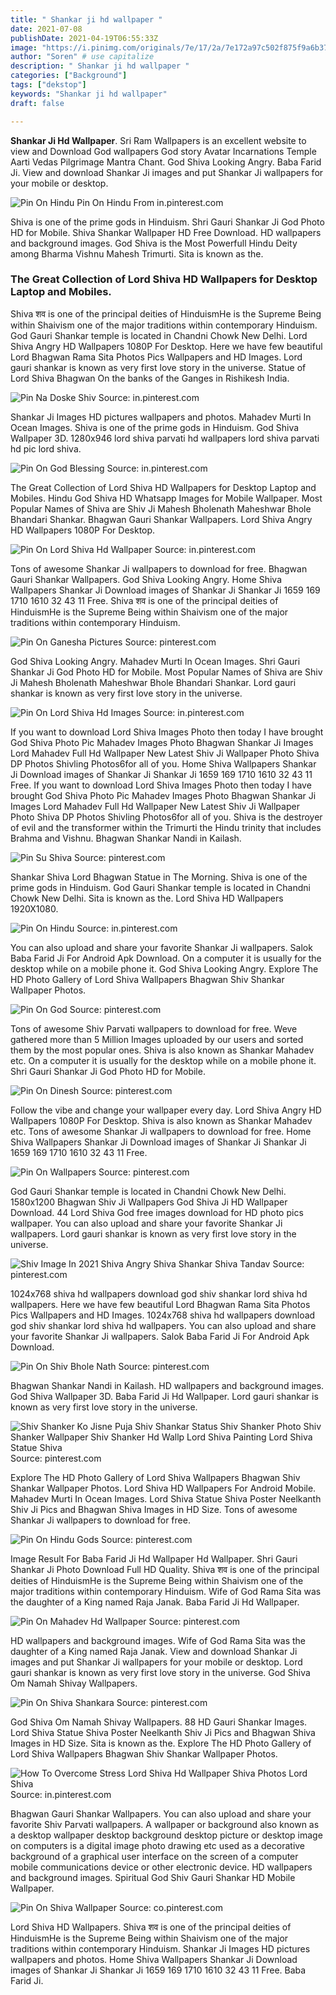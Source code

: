 ```yaml
---
title: " Shankar ji hd wallpaper "
date: 2021-07-08
publishDate: 2021-04-19T06:55:33Z
image: "https://i.pinimg.com/originals/7e/17/2a/7e172a97c502f875f9a6b372538f6db0.jpg"
author: "Soren" # use capitalize
description: " Shankar ji hd wallpaper "
categories: ["Background"]
tags: ["dekstop"]
keywords: "Shankar ji hd wallpaper"
draft: false

---
```



**Shankar Ji Hd Wallpaper**. Sri Ram Wallpapers is an excellent website to view and Download God wallpapers God story Avatar Incarnations Temple Aarti Vedas Pilgrimage Mantra Chant. God Shiva Looking Angry. Baba Farid Ji. View and download Shankar Ji images and put Shankar Ji wallpapers for your mobile or desktop.

![Pin On Hindu](https://i.pinimg.com/564x/d4/f8/ef/d4f8ef949b336fa7b38eeb6230da3e61.jpg "Pin On Hindu")
Pin On Hindu From in.pinterest.com


Shiva is one of the prime gods in Hinduism. Shri Gauri Shankar Ji God Photo HD for Mobile. Shiva Shankar Wallpaper HD Free Download. HD wallpapers and background images. God Shiva is the Most Powerfull Hindu Deity among Bharma Vishnu Mahesh Trimurti. Sita is known as the.

### The Great Collection of Lord Shiva HD Wallpapers for Desktop Laptop and Mobiles.

Shiva शव is one of the principal deities of HinduismHe is the Supreme Being within Shaivism one of the major traditions within contemporary Hinduism. God Gauri Shankar temple is located in Chandni Chowk New Delhi. Lord Shiva Angry HD Wallpapers 1080P For Desktop. Here we have few beautiful Lord Bhagwan Rama Sita Photos Pics Wallpapers and HD Images. Lord gauri shankar is known as very first love story in the universe. Statue of Lord Shiva Bhagwan On the banks of the Ganges in Rishikesh India.


![Pin Na Doske Shiv](https://i.pinimg.com/originals/0a/78/8b/0a788b7274fd9c3f208c6584cce65021.jpg "Pin Na Doske Shiv")
Source: in.pinterest.com

Shankar Ji Images HD pictures wallpapers and photos. Mahadev Murti In Ocean Images. Shiva is one of the prime gods in Hinduism. God Shiva Wallpaper 3D. 1280x946 lord shiva parvati hd wallpapers lord shiva parvati hd pic lord shiva.

![Pin On God Blessing](https://i.pinimg.com/originals/e2/b6/88/e2b6884debf1eac81903d3dca94d5a3d.jpg "Pin On God Blessing")
Source: in.pinterest.com

The Great Collection of Lord Shiva HD Wallpapers for Desktop Laptop and Mobiles. Hindu God Shiva HD Whatsapp Images for Mobile Wallpaper. Most Popular Names of Shiva are Shiv Ji Mahesh Bholenath Maheshwar Bhole Bhandari Shankar. Bhagwan Gauri Shankar Wallpapers. Lord Shiva Angry HD Wallpapers 1080P For Desktop.

![Pin On Lord Shiva Hd Wallpaper](https://i.pinimg.com/736x/12/5a/8b/125a8ba9a144f50f4977383fd7243353.jpg "Pin On Lord Shiva Hd Wallpaper")
Source: in.pinterest.com

Tons of awesome Shankar Ji wallpapers to download for free. Bhagwan Gauri Shankar Wallpapers. God Shiva Looking Angry. Home Shiva Wallpapers Shankar Ji Download images of Shankar Ji Shankar Ji 1659 169 1710 1610 32 43 11 Free. Shiva शव is one of the principal deities of HinduismHe is the Supreme Being within Shaivism one of the major traditions within contemporary Hinduism.

![Pin On Ganesha Pictures](https://i.pinimg.com/originals/1a/73/29/1a7329ded2dcf95bd3ba65a11a6567e0.jpg "Pin On Ganesha Pictures")
Source: pinterest.com

God Shiva Looking Angry. Mahadev Murti In Ocean Images. Shri Gauri Shankar Ji God Photo HD for Mobile. Most Popular Names of Shiva are Shiv Ji Mahesh Bholenath Maheshwar Bhole Bhandari Shankar. Lord gauri shankar is known as very first love story in the universe.

![Pin On Lord Shiva Hd Images](https://i.pinimg.com/originals/95/68/8b/95688b3c14d652057d01689641af7152.jpg "Pin On Lord Shiva Hd Images")
Source: in.pinterest.com

If you want to download Lord Shiva Images Photo then today I have brought God Shiva Photo Pic Mahadev Images Photo Bhagwan Shankar Ji Images Lord Mahadev Full Hd Wallpaper New Latest Shiv Ji Wallpaper Photo Shiva DP Photos Shivling Photos6for all of you. Home Shiva Wallpapers Shankar Ji Download images of Shankar Ji Shankar Ji 1659 169 1710 1610 32 43 11 Free. If you want to download Lord Shiva Images Photo then today I have brought God Shiva Photo Pic Mahadev Images Photo Bhagwan Shankar Ji Images Lord Mahadev Full Hd Wallpaper New Latest Shiv Ji Wallpaper Photo Shiva DP Photos Shivling Photos6for all of you. Shiva is the destroyer of evil and the transformer within the Trimurti the Hindu trinity that includes Brahma and Vishnu. Bhagwan Shankar Nandi in Kailash.

![Pin Su Shiva](https://i.pinimg.com/originals/9d/ea/1c/9dea1ca0484b27caa25289637b278707.jpg "Pin Su Shiva")
Source: pinterest.com

Shankar Shiva Lord Bhagwan Statue in The Morning. Shiva is one of the prime gods in Hinduism. God Gauri Shankar temple is located in Chandni Chowk New Delhi. Sita is known as the. Lord Shiva HD Wallpapers 1920X1080.

![Pin On Hindu](https://i.pinimg.com/564x/d4/f8/ef/d4f8ef949b336fa7b38eeb6230da3e61.jpg "Pin On Hindu")
Source: in.pinterest.com

You can also upload and share your favorite Shankar Ji wallpapers. Salok Baba Farid Ji For Android Apk Download. On a computer it is usually for the desktop while on a mobile phone it. God Shiva Looking Angry. Explore The HD Photo Gallery of Lord Shiva Wallpapers Bhagwan Shiv Shankar Wallpaper Photos.

![Pin On God](https://i.pinimg.com/originals/56/d8/52/56d852d33085869aad6cd3da3617dee4.jpg "Pin On God")
Source: pinterest.com

Tons of awesome Shiv Parvati wallpapers to download for free. Weve gathered more than 5 Million Images uploaded by our users and sorted them by the most popular ones. Shiva is also known as Shankar Mahadev etc. On a computer it is usually for the desktop while on a mobile phone it. Shri Gauri Shankar Ji God Photo HD for Mobile.

![Pin On Dinesh](https://i.pinimg.com/originals/ca/25/11/ca25115836064f4a0c316b1b18b6b2f5.jpg "Pin On Dinesh")
Source: pinterest.com

Follow the vibe and change your wallpaper every day. Lord Shiva Angry HD Wallpapers 1080P For Desktop. Shiva is also known as Shankar Mahadev etc. Tons of awesome Shankar Ji wallpapers to download for free. Home Shiva Wallpapers Shankar Ji Download images of Shankar Ji Shankar Ji 1659 169 1710 1610 32 43 11 Free.

![Pin On Wallpapers](https://i.pinimg.com/originals/03/6f/5a/036f5a1be5364277d06fbbf6cb22ee88.jpg "Pin On Wallpapers")
Source: pinterest.com

God Gauri Shankar temple is located in Chandni Chowk New Delhi. 1580x1200 Bhagwan Shiv Ji Wallpapers God Shiva Ji HD Wallpaper Download. 44 Lord Shiva God free images download for HD photo pics wallpaper. You can also upload and share your favorite Shankar Ji wallpapers. Lord gauri shankar is known as very first love story in the universe.

![Shiv Image In 2021 Shiva Angry Shiva Shankar Shiva Tandav](https://i.pinimg.com/474x/11/26/e4/1126e415c4ef981cbdd7bb790af64f6a.jpg "Shiv Image In 2021 Shiva Angry Shiva Shankar Shiva Tandav")
Source: pinterest.com

1024x768 shiva hd wallpapers download god shiv shankar lord shiva hd wallpapers. Here we have few beautiful Lord Bhagwan Rama Sita Photos Pics Wallpapers and HD Images. 1024x768 shiva hd wallpapers download god shiv shankar lord shiva hd wallpapers. You can also upload and share your favorite Shankar Ji wallpapers. Salok Baba Farid Ji For Android Apk Download.

![Pin On Shiv Bhole Nath](https://i.pinimg.com/originals/e3/32/fa/e332fa969cf3f618c359ea882f4f13f3.jpg "Pin On Shiv Bhole Nath")
Source: pinterest.com

Bhagwan Shankar Nandi in Kailash. HD wallpapers and background images. God Shiva Wallpaper 3D. Baba Farid Ji Hd Wallpaper. Lord gauri shankar is known as very first love story in the universe.

![Shiv Shanker Ko Jisne Puja Shiv Shankar Status Shiv Shanker Photo Shiv Shanker Wallpaper Shiv Shanker Hd Wallp Lord Shiva Painting Lord Shiva Statue Shiva](https://i.pinimg.com/originals/1b/f6/bf/1bf6bfac4714270d9abb4487f842757e.jpg "Shiv Shanker Ko Jisne Puja Shiv Shankar Status Shiv Shanker Photo Shiv Shanker Wallpaper Shiv Shanker Hd Wallp Lord Shiva Painting Lord Shiva Statue Shiva")
Source: pinterest.com

Explore The HD Photo Gallery of Lord Shiva Wallpapers Bhagwan Shiv Shankar Wallpaper Photos. Lord Shiva HD Wallpapers For Android Mobile. Mahadev Murti In Ocean Images. Lord Shiva Statue Shiva Poster Neelkanth Shiv Ji Pics and Bhagwan Shiva Images in HD Size. Tons of awesome Shankar Ji wallpapers to download for free.

![Pin On Hindu Gods](https://i.pinimg.com/originals/eb/7d/0b/eb7d0b67fbd63cd53a773364b411a3b1.jpg "Pin On Hindu Gods")
Source: pinterest.com

Image Result For Baba Farid Ji Hd Wallpaper Hd Wallpaper. Shri Gauri Shankar Ji Photo Download Full HD Quality. Shiva शव is one of the principal deities of HinduismHe is the Supreme Being within Shaivism one of the major traditions within contemporary Hinduism. Wife of God Rama Sita was the daughter of a King named Raja Janak. Baba Farid Ji Hd Wallpaper.

![Pin On Mahadev Hd Wallpaper](https://i.pinimg.com/originals/8e/0d/19/8e0d1928960a388599dbc775ca7f2ef7.jpg "Pin On Mahadev Hd Wallpaper")
Source: pinterest.com

HD wallpapers and background images. Wife of God Rama Sita was the daughter of a King named Raja Janak. View and download Shankar Ji images and put Shankar Ji wallpapers for your mobile or desktop. Lord gauri shankar is known as very first love story in the universe. God Shiva Om Namah Shivay Wallpapers.

![Pin On Shiva Shankara](https://i.pinimg.com/originals/90/9e/0e/909e0efb1ff92cbc37b55be580d3f38c.jpg "Pin On Shiva Shankara")
Source: pinterest.com

God Shiva Om Namah Shivay Wallpapers. 88 HD Gauri Shankar Images. Lord Shiva Statue Shiva Poster Neelkanth Shiv Ji Pics and Bhagwan Shiva Images in HD Size. Sita is known as the. Explore The HD Photo Gallery of Lord Shiva Wallpapers Bhagwan Shiv Shankar Wallpaper Photos.

![How To Overcome Stress Lord Shiva Hd Wallpaper Shiva Photos Lord Shiva](https://i.pinimg.com/originals/bc/93/c0/bc93c0a5795d7c4800b3f2ac1788a8e9.jpg "How To Overcome Stress Lord Shiva Hd Wallpaper Shiva Photos Lord Shiva")
Source: in.pinterest.com

Bhagwan Gauri Shankar Wallpapers. You can also upload and share your favorite Shiv Parvati wallpapers. A wallpaper or background also known as a desktop wallpaper desktop background desktop picture or desktop image on computers is a digital image photo drawing etc used as a decorative background of a graphical user interface on the screen of a computer mobile communications device or other electronic device. HD wallpapers and background images. Spiritual God Shiv Gauri Shankar HD Mobile Wallpaper.

![Pin On Shiva Wallpaper](https://i.pinimg.com/originals/7e/17/2a/7e172a97c502f875f9a6b372538f6db0.jpg "Pin On Shiva Wallpaper")
Source: co.pinterest.com

Lord Shiva HD Wallpapers. Shiva शव is one of the principal deities of HinduismHe is the Supreme Being within Shaivism one of the major traditions within contemporary Hinduism. Shankar Ji Images HD pictures wallpapers and photos. Home Shiva Wallpapers Shankar Ji Download images of Shankar Ji Shankar Ji 1659 169 1710 1610 32 43 11 Free. Baba Farid Ji.

